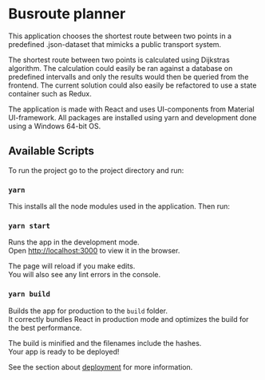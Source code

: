 # Busroute planner

This application chooses the shortest route between two points in a predefined .json-dataset that mimicks a public transport system.

The shortest route between two points is calculated using Dijkstras algorithm. The calculation could easily be ran against a database on predefined intervalls and only the results would then be queried from the frontend. The current solution could also easily be refactored to use a state container such as Redux.

The application is made with React and uses UI-components from Material UI-framework. All packages are installed using yarn and development done using a Windows 64-bit OS.

## Available Scripts

To run the project go to the project directory and run:

### `yarn`

This installs all the node modules used in the application.
Then run:

### `yarn start`

Runs the app in the development mode.<br />
Open [http://localhost:3000](http://localhost:3000) to view it in the browser.

The page will reload if you make edits.<br />
You will also see any lint errors in the console.

### `yarn build`

Builds the app for production to the `build` folder.<br />
It correctly bundles React in production mode and optimizes the build for the best performance.

The build is minified and the filenames include the hashes.<br />
Your app is ready to be deployed!

See the section about [deployment](https://facebook.github.io/create-react-app/docs/deployment) for more information.


